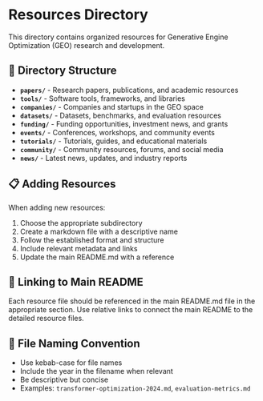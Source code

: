 # Resources Directory

This directory contains organized resources for Generative Engine Optimization (GEO) research and development.

## 📁 Directory Structure

- **`papers/`** - Research papers, publications, and academic resources
- **`tools/`** - Software tools, frameworks, and libraries
- **`companies/`** - Companies and startups in the GEO space
- **`datasets/`** - Datasets, benchmarks, and evaluation resources
- **`funding/`** - Funding opportunities, investment news, and grants
- **`events/`** - Conferences, workshops, and community events
- **`tutorials/`** - Tutorials, guides, and educational materials
- **`community/`** - Community resources, forums, and social media
- **`news/`** - Latest news, updates, and industry reports

## 📋 Adding Resources

When adding new resources:

1. Choose the appropriate subdirectory
2. Create a markdown file with a descriptive name
3. Follow the established format and structure
4. Include relevant metadata and links
5. Update the main README.md with a reference

## 🔗 Linking to Main README

Each resource file should be referenced in the main README.md file in the appropriate section. Use relative links to connect the main README to the detailed resource files.

## 📝 File Naming Convention

- Use kebab-case for file names
- Include the year in the filename when relevant
- Be descriptive but concise
- Examples: `transformer-optimization-2024.md`, `evaluation-metrics.md`
